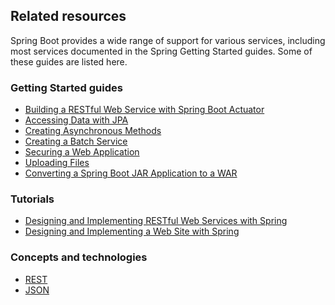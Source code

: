 ## Related resources

Spring Boot provides a wide range of support for various services, including most services documented in the Spring Getting Started guides. Some of these guides are listed here.

### Getting Started guides

* [Building a RESTful Web Service with Spring Boot Actuator][gs-actuator-service]
* [Accessing Data with JPA][gs-accessing-data-jpa]
* [Creating Asynchronous Methods][gs-async-method]
* [Creating a Batch Service][gs-batch-processing]
* [Securing a Web Application][gs-securing-web]
* [Uploading Files][gs-uploading-files]
* [Converting a Spring Boot JAR Application to a WAR][gs-convert-jar-to-war]

[gs-actuator-service]: /guides/gs/actuator-service
[gs-accessing-data-jpa]: /guides/gs/accessing-data-jpa
[gs-async-method]: /guides/gs/async-method
[gs-batch-processing]: /guides/gs/batch-processing
[gs-securing-web]: /guides/gs/securing-web
[gs-uploading-files]: /guides/gs/uploading-files
[gs-convert-jar-to-war]: /guides/gs/convert-jar-to-war

### Tutorials

* [Designing and Implementing RESTful Web Services with Spring][tut-rest]
* [Designing and Implementing a Web Site with Spring][tut-web]

[tut-rest]: /guides/tutorials/rest
[tut-web]: /guides/tutorials/web

### Concepts and technologies

* [REST][u-rest]
* [JSON][u-json]

[u-rest]: /understanding/REST
[u-json]: /understanding/JSON
